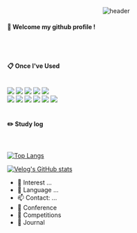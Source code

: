 <div align="center">
  <img src="https://capsule-render.vercel.app/api?type=soft&color=timeAuto&height=200&section=header&text=Hello I'm SeoYeon Oh&fontSize=90&animation=fadeIn" alt="header" />
</div>

####  :wave: Welcome my github profile !

  
 <br/>
 <br/>
  
####  :clipboard: Once I've Used 
  
 <br/>
  
<img src="https://img.shields.io/badge/JAVA-007396?style=for-the-badge&logo=Java&logoColor=white">
<img src="https://img.shields.io/badge/JavaScript-F7DF1E?style=for-the-badge&logo=JavaScript&logoColor=white">
<img src="https://img.shields.io/badge/Spring-6DB33F?style=for-the-badge&logo=Spring&logoColor=white">
<img src="https://img.shields.io/badge/HTML5-E34F26?style=for-the-badge&logo=HTML5&logoColor=white">
<img src="https://img.shields.io/badge/CSS3-1572B6?style=for-the-badge&logo=CSS3&logoColor=white"> <br>
<img src="https://img.shields.io/badge/MySQL-4479A1?style=for-the-badge&logo=MySQL&logoColor=white">
<img src="https://img.shields.io/badge/Oracle-F80000?style=for-the-badge&logo=Oracle&logoColor=white"> 
<img src="https://img.shields.io/badge/aws-232F3E?style=for-the-badge&logo=Amazon aws&logoColor=white">
<img src="https://img.shields.io/badge/Eclipse-2C2255?style=for-the-badge&logo=Eclipse%20IDE&logoColor=white">
<img src="https://img.shields.io/badge/github-181717?style=for-the-badge&logo=github&logoColor=white">
<img src="https://img.shields.io/badge/VSCode-007ACC?style=for-the-badge&logo=VisualStudioCode&logoColor=white">
 
   <br/>
   <br/>
 
#### :pencil2: Study log
 
  <br/>
  
[![Top Langs](https://github-readme-stats.vercel.app/api/top-langs/?username=893107&layout=compact)](https://github.com/anuraghazra/github-readme-stats)
  
[![Velog's GitHub stats](https://velog-readme-stats.vercel.app/api?name=somm&color=dark)](https://velog.io/@somm)
</div>

- 🔭 Interest ...
- 🌱 Language ...
- 📫 Contact: ...
- 👯 Conference
- 🤔 Competitions
- 💬 Journal
